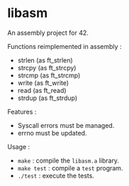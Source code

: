 # libasm

An assembly project for 42.

Functions reimplemented in assembly :
- strlen (as ft_strlen)
- strcpy (as ft_strcpy)
- strcmp (as ft_strcmp)
- write (as ft_write)
- read (as ft_read)
- strdup (as ft_strdup)

Features :
- Syscall errors must be managed.
- errno must be updated.

Usage :
- `make` : compile the `libasm.a` library.
- `make test` : compile a `test` program.
- `./test` : execute the tests.
